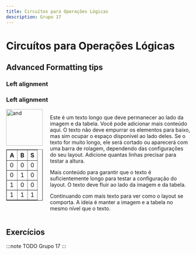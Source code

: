 ```yaml
---
title: Circuítos para Operações Lógicas
description: Grupo 17
---
```


# Circuítos para Operações Lógicas

## Advanced Formatting tips

### Left alignment

### Left alignment
<div style="display: flex; align-items: flex-start;">
    <div style="margin-right: 20px; display: flex; flex-direction: column; align-items: flex-start;">
        <img width="100" height="100" src="https://github.com/user-attachments/assets/61362703-a2e5-4e71-b87b-4756670b1ce8" alt="and">
        <table border="1" style="margin-top: 10px;">
            <tr><th>A</th><th>B</th><th>S</th></tr>
            <tr><td>0</td><td>0</td><td>0</td></tr>
            <tr><td>0</td><td>1</td><td>0</td></tr>
            <tr><td>1</td><td>0</td><td>0</td></tr>
            <tr><td>1</td><td>1</td><td>1</td></tr>
        </table>
    </div>
    <div style="max-width: 400px; flex-grow: 1;">
        <p>Este é um texto longo que deve permanecer ao lado da imagem e da tabela. Você pode adicionar mais conteúdo aqui. O texto não deve empurrar os elementos para baixo, mas sim ocupar o espaço disponível ao lado deles. Se o texto for muito longo, ele será cortado ou aparecerá com uma barra de rolagem, dependendo das configurações do seu layout. Adicione quantas linhas precisar para testar a altura.</p>
        <p>Mais conteúdo para garantir que o texto é suficientemente longo para testar a configuração do layout. O texto deve fluir ao lado da imagem e da tabela.</p>
        <p>Continuando com mais texto para ver como o layout se comporta. A ideia é manter a imagem e a tabela no mesmo nível que o texto.</p>
    </div>
</div>


## Exercícios

:::note TODO
Grupo 17
:::
